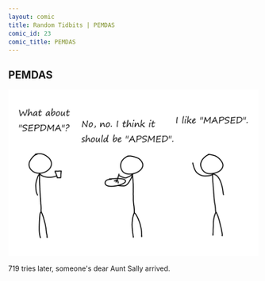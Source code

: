 ```yaml
---
layout: comic
title: Random Tidbits | PEMDAS
comic_id: 23
comic_title: PEMDAS
---
```


## PEMDAS

<img id="img23" src="/assets/images/23.png">

719 tries later, someone's dear Aunt Sally arrived.
